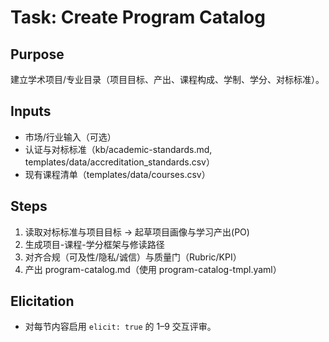 # Task: Create Program Catalog

## Purpose

建立学术项目/专业目录（项目目标、产出、课程构成、学制、学分、对标标准）。

## Inputs

- 市场/行业输入（可选）
- 认证与对标标准（kb/academic-standards.md, templates/data/accreditation_standards.csv）
- 现有课程清单（templates/data/courses.csv）

## Steps

1. 读取对标标准与项目目标 → 起草项目画像与学习产出(PO)
2. 生成项目-课程-学分框架与修读路径
3. 对齐合规（可及性/隐私/诚信）与质量门（Rubric/KPI）
4. 产出 program-catalog.md（使用 program-catalog-tmpl.yaml）

## Elicitation

- 对每节内容启用 `elicit: true` 的 1–9 交互评审。
